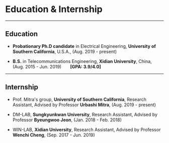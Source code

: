 ---
---

# Education & Internship

***

## Education

* **Probationary Ph.D candidate** in Electrical Engineering, **University of Southern California**, U.S.A., (Aug. 2019 - present)

* **B.S.** in Telecommunications Engineering, **Xidian University**, China, (Aug. 2015 - Jun. 2019)&emsp;&emsp;**[GPA: 3.9/4.0]**
&nbsp;

***

## Internship

* Prof. Mitra's group, **University of Southern California**, Research Assistant, Advised by Professor **Urbashi Mitra**, (Aug. 2019 - present) 

* DM-LAB, **Sungkyunkwan University**, Research Assistant, Advised by Professor **Byeungwoo Jeon**, (Jan. 2018 - Feb. 2018)

* WIN-LAB, **Xidian University**, Research Assistant, Advised by Professor **Wenchi Cheng**, (Sep. 2017 - Jun. 2019)
